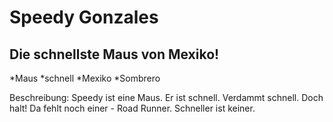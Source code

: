 # Speedy Gonzales
## Die schnellste Maus von Mexiko!
*Maus
*schnell
*Mexiko
*Sombrero

Beschreibung: 
Speedy ist eine Maus. Er ist schnell. Verdammt schnell. 
Doch halt! Da fehlt noch einer - Road Runner. Schneller ist keiner.